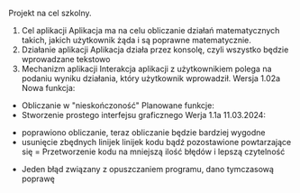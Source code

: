 Projekt na cel szkolny.

1. Cel aplikacji
  Aplikacja ma na celu obliczanie działań matematycznych takich, jakich użytkownik żąda i są poprawne matematycznie.
2. Działanie aplikacji
  Aplikacja działa przez konsolę, czyli wszystko będzie wprowadzane tekstowo
3. Mechanizm aplikacji
   Interakcja aplikacji z użytkownikiem polega na podaniu wyniku działania, który użytkownik wprowadził.
Wersja 1.02a
Nowa funkcja:
- Obliczanie w "nieskończoność"
Planowane funkcje:
- Stworzenie prostego interfejsu graficznego
Werja 1.1a 11.03.2024:
+ poprawiono obliczanie, teraz obliczanie będzie bardziej wygodne
+ usunięcie zbędnych linijek linijek kodu bądź pozostawione powtarzające się
= Przetworzenie kodu na mniejszą ilość błędów i lepszą czytelność
- Jeden błąd związany z opuszczaniem programu, dano tymczasową poprawę
